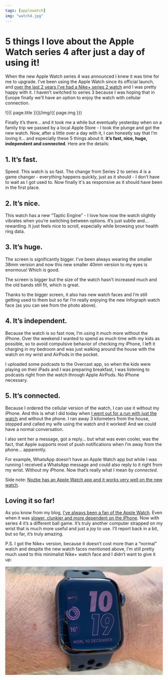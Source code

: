 ```yaml
---
tags: [applewatch]
img: "watch4.jpg"
---
```


# 5 things I love about the Apple Watch series 4 after just a day of using it!

When the new Apple Watch series 4 was announced I knew it was time for me to upgrade. I’ve been using the Apple Watch since its official launch, and [over the last 2 years I’ve had a Nike+ series 2 watch](https://sliwinski.com/applewatch) and I was pretty happy with it. I haven’t switched to series 3 because I was hoping that in Europe finally we’ll have an option to enjoy the watch with cellular connection.
 
<!--More-->

![{{ page.title }}](/img/{{ page.img }})

Finally it’s there... and it took me a while but eventually yesterday when on a family trip we passed by a local Apple Store - I took the plunge and got the new watch. Now, after a little over a day with it, I can honestly say that I’m loving it... and especially these 5 things about it: **it’s fast, nice, huge, independent and connected**. Here are the details:

## 1. It’s fast.

Speed. This watch is so fast. The change from Series 2 to series 4 is a game changer - everything happens quickly, just as it should - I don’t have to wait as I got used to. Now finally it's as responsive as it should have been in the first place.

## 2. It’s nice.

This watch has a new “Taptic Engine” - I love how now the watch slightly vibrates when you’re switching between options. It’s just subtle and... rewarding. It just feels nice to scroll, especially while browsing your health ring data.

## 3. It’s huge.

The screen is significantly bigger. I’ve been always wearing the smaller 38mm version and now this new smaller 40mm version to my eyes is enormous! Which is good.

The screen is bigger but the size of the watch hasn’t increased much and the old bands still fit, which is great.

Thanks to the bigger screen, it also has new watch faces and I’m still getting used to them but so far I’m really enjoying the new Infograph watch face (as you can see from the photo above).

## 4. It’s independent.

Because the watch is so fast now, I’m using it much more without the iPhone. Over the weekend I wanted to spend as much time with my kids as possible, so to avoid compulsive behavior of checking my iPhone, I left it charging in my bedroom and was just walking around the house with the watch on my wrist and AirPods in the pocket.

I uploaded some podcasts to the Overcast app, so when the kids were playing on their iPads and I was preparing breakfast, I was listening to podcasts right from the watch through Apple AirPods. No iPhone necessary.

## 5. It’s connected.

Because I ordered the cellular version of the watch, I can use it without my iPhone. And this is what I did today when [I went out for a run with just the watch](https://sliwinski.com/watchrunning) and without the phone. I ran away 3 kilometers from the house, stopped and called my wife using the watch and it worked! And we could have a normal conversation.

I also sent her a message, got a reply... but what was even cooler, was the fact, that Apple supports most of push notifications when I’m away from the phone... apparently.

For example, WhatsApp doesn’t have an Apple Watch app but while I was running I received a WhatsApp message and could also reply to it right from my wrist. Without my iPhone. Now that’s really what I mean by *connected*.

Side note: [Nozbe has an Apple Watch app and it works very well on the new watch](https://sliwinski.com/nozbe-watch).

## Loving it so far!

As you know from my blog, [I’ve always been a fan of the Apple Watch](/applewatch/). Even when it was [slower, clunkier and more dependent on the iPhone](https://sliwinski.com/watch2015). Now with series 4 it’s a different ball game. It’s truly another computer strapped on my wrist that is much more useful and just a joy to use. I’ll report back in a bit, but so far, it’s truly amazing.

P.S. I got the Nike+ version, because it doesn’t cost more than a “normal” watch and despite the new watch faces mentioned above, I’m still pretty much used to this minimalist Nike+ watch face and I didn’t want to give it up:

![⌚️ 5 things I love about the Apple Watch series 4 after just a day of using it! 2](/img/watch4-2.jpg)

[n]: https://michael.gratis/nozbe
[p]: /podcast